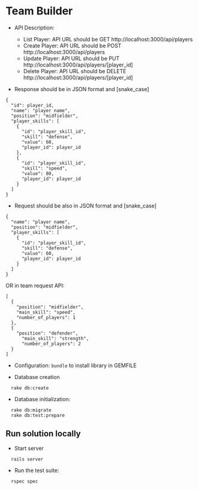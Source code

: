 # Team Builder

  * API Description:
    * List Player: API URL should be GET http://localhost:3000/api/players
    * Create Player: API URL should be POST http://localhost:3000/api/players
    * Update Player: API URL should be PUT http://localhost:3000/api/players/[player_id]
    * Delete Player: API URL should be DELETE http://localhost:3000/api/players/[player_id]

  * Response should be in JSON format and [snake_case] 
  ```
  {
    "id": player_id,
    "name": "player name",
    "position": "midfielder",
    "player_skills": [
      {
        "id": "player_skill_id",
        "skill": "defense",
        "value": 60,
        "player_id": player_id
      },
      {
        "id": "player_skill_id",
        "skill": "speed",
        "value": 80,
        "player_id": player_id
      }
    ]
  }
  ```
  
  * Request should be also in JSON format and [snake_case]
  ```
  {
    "name": "player name",
    "position": "midfielder",
    "player_skills": [
      {
        "id": "player_skill_id",
        "skill": "defense",
        "value": 60,
        "player_id": player_id
      }
    ]
  }
  ```

  OR in team request API:
  ```
  [
    {
      "position": "midfielder",
      "main_skill": "speed",
      "number_of_players": 1
    },
    {
      "position": "defender",
        "main_skill": "strength",
        "number_of_players": 2
    }
  ]   
  ```
  
  

  * Configuration:
  `bundle` to install library in GEMFILE 

  * Database creation 
  ```shell
    rake db:create
  ```

  * Database initialization:
  ```shell
    rake db:migrate
    rake db:test:prepare
  ```

## Run solution locally
  * Start server
  ```shell
    rails server
  ```

  * Run the test suite:
  ```shell
    rspec spec
  ```
